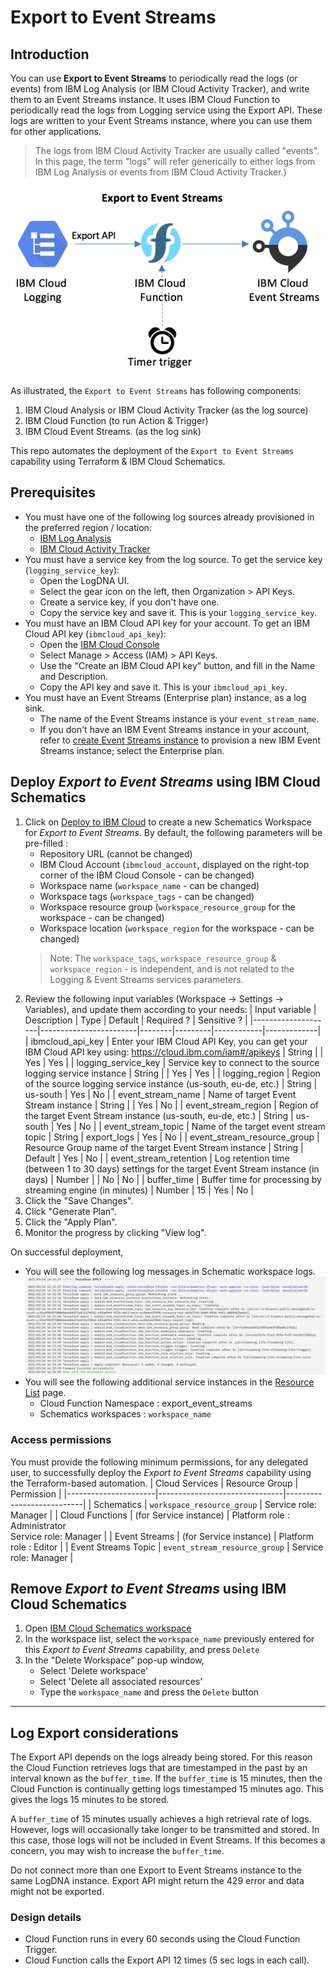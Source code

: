 # Export to Event Streams

## Introduction

You can use **Export to Event Streams** to periodically read the logs (or events) from IBM Log Analysis (or IBM Cloud Activity Tracker), and write them to an Event Streams instance.  It uses IBM Cloud Function to periodically read the logs from Logging service using the Export API.  These logs are written to your Event Streams instance, where you can use them for other applications.

> The logs from IBM Cloud Activity Tracker are usually called "events".
> In this page, the term "logs" will refer generically to either logs from IBM Log Analysis or events from IBM Cloud Activity Tracker.)

![high-level-design](diagrams/logdna_streaming_cloud_func.png?raw=true])

As illustrated, the `Export to Event Streams` has following components:

1. IBM Cloud Analysis or IBM Cloud Activity Tracker (as the log source)
1. IBM Cloud Function (to run Action & Trigger)
1. IBM Cloud Event Streams. (as the log sink)

This repo automates the deployment of the `Export to Event Streams` capability using Terraform & IBM Cloud Schematics.

## Prerequisites
- You must have one of the following log sources already provisioned in the preferred region / location:
  - [IBM Log Analysis](https://cloud.ibm.com/observe/logging)
  - [IBM Cloud Activity Tracker](https://cloud.ibm.com/observe/activitytracker)
- You must have a service key from the log source. To get the service key (`logging_service_key`):
  - Open the LogDNA UI.
  - Select the gear icon on the left, then Organization > API Keys.
  - Create a service key, if you don't have one.
  - Copy the service key and save it. This is your `logging_service_key`.
- You must have an IBM Cloud API key for your account. To get an IBM Cloud API key (`ibmcloud_api_key`):
  - Open the [IBM Cloud Console](https://cloud.ibm.com)
  - Select Manage > Access (IAM) > API Keys.
  - Use the "Create an IBM Cloud API key" button, and fill in the Name and Description.
  - Copy the API key and save it. This is your `ibmcloud_api_key`.
- You must have an Event Streams (Enterprise plan) instance, as a log sink.
  - The name of the Event Streams instance is your `event_stream_name`.
  - If you don't have an IBM Event Streams instance in your account, refer to [create Event Streams instance](https://cloud.ibm.com/docs/EventStreams?topic=EventStreams-getting_started) to provision a new IBM Event Streams instance; select the Enterprise plan.

## Deploy _Export to Event Streams_ using IBM Cloud Schematics

1. Click on [Deploy to IBM Cloud](https://cloud.ibm.com/schematics/workspaces/create?repository=https://github.com/IBM/export-to-eventstreams&terraform_version=terraform_v0.13) to create a new Schematics Workspace for _Export to Event Streams_.  By default, the following parameters will be pre-filled :
   * Repository URL (cannot be changed)
   * IBM Cloud Account (`ibmcloud_account`, displayed on the right-top corner of the IBM Cloud Console - can be changed)
   * Workspace name (`workspace_name` - can be changed)
   * Workspace tags (`workspace_tags` - can be changed)
   * Workspace resource group (`workspace_resource_group` for the workspace - can be changed)
   * Workspace location (`workspace_region` for the workspace - can be changed)
   > Note: The `workspace_tags`, `workspace_resource_group` & `workspace_region` - is independent, and is not related to the Logging & Event Streams services parameters.
1. Review the following input variables (Workspace -> Settings -> Variables), and update them according to your needs:
   | Input variable	    | Description	           | Type	  | Default | Required ? | Sensitive ? |
   |--------------------|------------------------|--------|---------|------------|-------------|
   | ibmcloud_api_key   | Enter your IBM Cloud API Key, you can get your IBM Cloud API key using: https://cloud.ibm.com/iam#/apikeys | String |  | Yes | Yes |
   | logging_service_key | Service key to connect to the source logging service instance | String |  | Yes | Yes |
   | logging_region      | Region of the source logging service instance (us-south, eu-de, etc.) | String | us-south | Yes | No |
   | event_stream_name   | Name of target Event Stream instance | String |   | Yes | No |
   | event_stream_region | Region of the target Event Stream instance (us-south, eu-de, etc.) | String | us-south | Yes | No |
   | event_stream_topic  |  Name of the target event stream topic | String | export_logs | Yes | No |
   | event_stream_resource_group | Resource Group name of the target Event Stream instance  | String | Default | Yes | No |
   | event_stream_retention | Log retention time (between 1 to 30 days) settings for the target Event Stream instance (in days) | Number |  | No | No |
   | buffer_time        | Buffer time for processing by streaming engine (in minutes) | Number | 15 | Yes | No |
1. Click the "Save Changes".
1. Click "Generate Plan".
1. Click the "Apply Plan".
1. Monitor the progress by clicking "View log".

On successful deployment,
* You will see the following log messages in Schematic workspace logs.
   ![workspace-successful-status](diagrams/workspace_status.png?raw=true])
* You will see the following additional service instances in the [Resource List](https://cloud.ibm.com/resources) page.
   - Cloud Function Namespace : export_event_streams
   - Schematics workspaces : `workspace_name`

### Access permissions

You must provide the following minimum permissions, for any delegated user, to successfully deploy the _Export to Event Streams_ capability using the Terraform-based automation.
| Cloud Services       | Resource Group                | Permission                |
|----------------------|-------------------------------|---------------------------|
| Schematics           | `workspace_resource_group`    | Service role: Manager     |
| Cloud Functions      | (for Service instance)        | Platform role : Administrator </br> Service role: Manager |
| Event Streams        | (for Service instance)        | Platform role : Editor    |
| Event Streams Topic  | `event_stream_resource_group` | Service role: Manager |


## Remove _Export to Event Streams_ using IBM Cloud Schematics
1. Open [IBM Cloud Schematics workspace](https://cloud.ibm.com/schematics/workspaces)
1. In the workspace list, select the `workspace_name` previously entered for this _Export to Event Streams_ capability, and press `Delete`
1. In the "Delete Workspace" pop-up window,
    - Select 'Delete workspace'
    - Select 'Delete all associated resources'
    - Type the `workspace_name` and press the `Delete` button

---

## Log Export considerations

The Export API depends on the logs already being stored. For this reason the Cloud Function retrieves logs that are timestamped in the past by an interval known as the `buffer_time`. If the `buffer_time` is 15 minutes, then the Cloud Function is continually getting logs timestamped 15 minutes ago. This gives the logs 15 minutes to be stored.

A `buffer_time` of 15 minutes usually achieves a high retrieval rate of logs. However, logs will occasionally take longer to be transmitted and stored. In this case, those logs will not be included in Event Streams. If this becomes a concern, you may wish to increase the `buffer_time`.

Do not connect more than one Export to Event Streams instance to the same LogDNA instance. Export API might return the 429 error and data might not be exported.

### Design details

* Cloud Function runs in every 60 seconds using the Cloud Function Trigger.
* Cloud Function calls the Export API 12 times (5 sec logs in each call).
